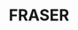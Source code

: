 ---
lastmod: '2025-04-06T06:05:20+00:00'
latitude: -35.215386
layout: suburb
longitude: 149.029308
postcode: '2615'
state: ACT
title: FRASER
url: /act/fraser/
---